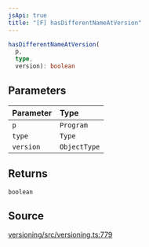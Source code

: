 ```yaml
---
jsApi: true
title: "[F] hasDifferentNameAtVersion"
---
```


```ts
hasDifferentNameAtVersion(
  p,
  type,
  version): boolean
```

## Parameters

| Parameter | Type         |
| :-------- | :----------- |
| `p`       | `Program`    |
| `type`    | `Type`       |
| `version` | `ObjectType` |

## Returns

`boolean`

## Source

[versioning/src/versioning.ts:779](https://github.com/markcowl/cadl/blob/3db15286/packages/versioning/src/versioning.ts#L779)
